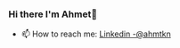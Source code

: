 ### Hi there I'm Ahmet👋

- 📫 How to reach me: [Linkedin -@ahmtkn](https://www.linkedin.com/in/ahmet-tekin-464248204/)
